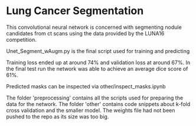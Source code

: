 # Lung Cancer Segmentation
This convolutional neural network is concerned with segmenting nodule candidates from ct scans using the data provided by the LUNA16 competition.

Unet_Segment_wAugm.py is the final script used for training and predicting

Training loss ended up at around 74% and validation loss at around 67%. In the final test run the network was able to achieve an average dice score of 61%.

Predicted masks can be inspected via other/inspect_masks.ipynb

The folder 'preprocessing' contains all the scripts used for preparing the data for the network.
The folder 'other' contains code snippets about k-fold cross validation and the smaller model. The weights file had not been pushed to the repo as its size was too big.
